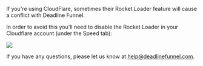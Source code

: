 If you're using CloudFlare, sometimes their Rocket Loader feature will cause a
conflict with Deadline Funnel.

In order to avoid this you'll need to disable the Rocket Loader in your
Cloudflare account (under the Speed tab):

![](https://d33v4339jhl8k0.cloudfront.net/docs/assets/53974d6ce4b0c76107b109d1/images/5a148f2e042863319924a6a9/file-6Pf1aL4AaL.png)

If you have any questions, please let us know at
[help@deadlinefunnel.com](mailto:mailto:help@deadlinefunnel.com).

